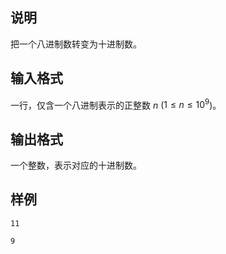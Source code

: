<h2>说明</h2>

把一个八进制数转变为十进制数。
<h2>输入格式</h2>

一行，仅含一个八进制表示的正整数 $n$ ($1≤n≤10^9$)。

<h2>输出格式</h2>

一个整数，表示对应的十进制数。

<h2>样例</h2>
<pre><code class="language-input1">11</code></pre><pre><code class="language-output1">9</code></pre>
